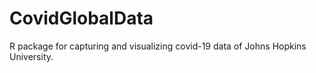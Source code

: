 # CovidGlobalData
R package for capturing and visualizing covid-19 data of Johns Hopkins University.
